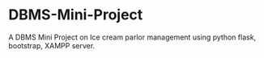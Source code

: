 # DBMS-Mini-Project
A DBMS Mini Project on Ice cream parlor management using python flask, bootstrap, XAMPP server.
